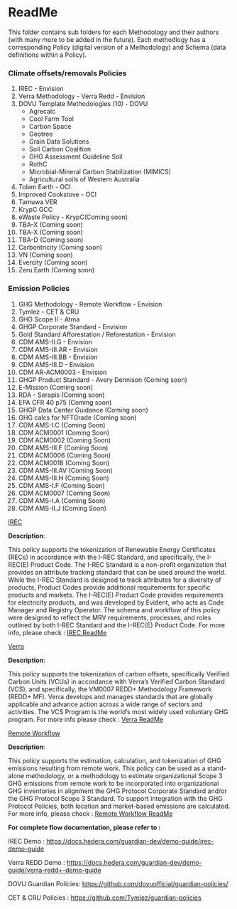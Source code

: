 # ReadMe

This folder contains sub folders for each Methodology and their authors (with many more to be added in the future). Each methodlogy has a corresponding Policy (digital version of a Methodology) and Schema (data definitions within a Policy).

### Climate offsets/removals Policies

1. IREC - Envision
2. Verra Methodology - Verra Redd - Envision
3. DOVU Template Methodologies (10) - DOVU
   - Agrecalc
   - Cool Farm Tool
   - Carbon Space
   - Geotree
   - Grain Data Solutions
   - Soil Carbon Coalition
   - GHG Assessment Guideline Soil
   - RothC
   - Microbial-Mineral Carbon Stabilization (MIMICS)
   - Agricultural soils of Western Australia
4. Tolam Earth - OCI
5. Improved Cookstove - OCI
6. Tamuwa VER 
7. KrypC GCC 
8. eWaste Policy - KrypC(Coming soon)
9. TBA-X (Coming soon)
10. TBA-X (Coming soon)
11. TBA-D (Coming soon)
12. Carbontricity (Coming soon)
13. VN (Coming soon)
14. Evercity (Coming soon)
15. Zeru.Earth (Coming soon)

### Emission Policies

1. GHG Methodology - Remote Workflow - Envision
2. Tymlez - CET & CRU
3. GHG Scope II - Atma
4. GHGP Corporate Standard - Envision
5. Gold Standard Afforestation / Reforestation - Envision
6. CDM AMS-II.G - Envision
7. CDM AMS-III.AR - Envision
8. CDM AMS-III.BB - Envision
9. CDM AMS-III.D - Envision
10. CDM AR-ACM0003 - Envision
11. GHGP Product Standard - Avery Dennison (Coming soon)
12. E-Mission (Coming soon)
13. RDA - Serapis (Coming soon)
14. EPA CFR 40 p75 (Coming soon)
15. GHGP Data Center Guidance (Coming soon)
16. GHG calcs for NFTGrade (Coming soon)
17. CDM AMS-I.C (Coming Soon)
18. CDM ACM0001 (Coming Soon)
19. CDM ACM0002 (Coming Soon)
20. CDM AMS-III.F (Coming Soon)
21. CDM ACM0006 (Coming Soon)
22. CDM ACM0018 (Coming Soon)
23. CDM AMS-III.AV (Coming Soon)
24. CDM AMS-III.H (Coming Soon)
25. CDM AMS-I.F (Coming Soon)
26. CDM ACM0007 (Coming Soon)
27. CDM AMS-I.A (Coming Soon)
28. CDM AMS-II.J (Coming Soon)


[IREC](https://github.com/hashgraph/guardian/tree/main/Methodology%20Library/iREC)

**Description**: 

This policy supports the tokenization of Renewable Energy Certificates (RECs) in accordance with the I-REC Standard, and specifically, the I-REC(E) Product Code. The I-REC Standard is a non-profit organization that provides an attribute tracking standard that can be used around the world. While the I-REC Standard is designed to track attributes for a diversity of products, Product Codes provide additional requitements for specific products and markets. The I-REC(E) Product Code provides requirements for electricity products, and was developed by Evident, who acts as Code Manager and Registry Operator. The schema and workflow of this policy were designed to reflect the MRV requirements, processes, and roles outlined by both I-REC Standard and the I-REC(E) Product Code. For more info, please check : [IREC ReadMe](https://github.com/hashgraph/guardian/blob/develop/Methodology%20Library/iREC/readme.md)

[Verra](https://github.com/hashgraph/guardian/tree/main/Methodology%20Library/Verra/Verra%20Redd/VM0007)

**Description**: 

This policy supports the tokenization of carbon offsets, specifically Verified Carbon Units (VCUs) in accordance with Verra’s Verified Carbon Standard (VCS), and specifically, the VM0007 REDD+ Methodology Framework (REDD+ MF). Verra develops and manages standards that are globally applicable and advance action across a wide range of sectors and activities. The VCS Program is the world’s most widely used voluntary GHG program. For more info please check : [Verra ReadMe](https://github.com/hashgraph/guardian/blob/develop/Methodology%20Library/Verra/Verra%20Redd/VM0007/readme.md)

[Remote Workflow](https://github.com/hashgraph/guardian/tree/main/Methodology%20Library/GHG%20Methodology/Remote%20WorkFlow%20Policy)

**Description**: 

This policy supports the estimation, calculation, and tokenization of GHG emissions resulting from remote work. This policy can be used as a stand-alone methodology, or a methodology to estimate organizational Scope 3 GHG emissions from remote work to be incorporated into organizational GHG inventories in alignment the GHG Protocol Corporate Standard and/or the GHG Protocol Scope 3 Standard. To support integration with the GHG Protocol Policies, both location and market-based emissions are calculated. For more info, please check : [Remote Workflow ReadMe](https://github.com/hashgraph/guardian/blob/main/Methodology%20Library/GHG%20Methodology/Remote%20WorkFlow%20Policy/readme.md)

**For complete flow documentation, please refer to :**

IREC Demo : https://docs.hedera.com/guardian-dev/demo-guide/irec-demo-guide

Verra REDD Demo : https://docs.hedera.com/guardian-dev/demo-guide/verra-redd+-demo-guide

DOVU Guardian Policies: https://github.com/dovuofficial/guardian-policies/

CET & CRU Policies : https://github.com/Tymlez/guardian-policies
